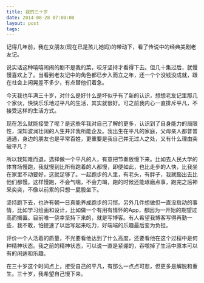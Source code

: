 ```yaml
---
title: 我的三十岁
date: 2014-08-28 07:00:00
layout: post
tags:
---
```


记得几年前，我在女朋友(现在已是孩儿她妈)的带动下，看了传说中的经典美剧老友记。

说实话这种嘻嘻闹闹的剧不是我的菜，咬牙坚持才看得下去。但几十集过后，就慢慢喜欢上了。当看到老友记中的角色都已步入而立之年，还一个个没钱没成就，跟在社会上闲晃差不多少，有点替他们着急。

今天我也年满三十岁，对什么是好什么是坏似乎有了新的认识，想想老友记里那几个家伙，快快乐乐地过平凡的生活，其实就很好。可之前我内心一直排斥平凡，不接受这样的生活方式。

现在怎么就能接受了呢？是这些年我对自己了解的更多，认识到了自身能力的局限性，深知波澜壮阔的人生并非我所能企及。我出生在平凡的家庭，父母亲人都普普通通，身边的朋友也是平常百姓，更重要是我自己并无过人之处，又有什么理由突破平凡？

所以我知难而退，选择做一个平凡的人，有意把节奏放慢下来。比如去人民大学的体育场慢跑，我就慢到比所有跑着的人都慢，即便如此，也比走步的人快，比我坐在家里不动要好，这就足够了。一起跑步的人里，有老头，有胖子，我就豁出去比他们都慢。这样慢跑，不会气喘，不会力竭，跑的时候还能琢磨点事，跑完之后神采奕奕，不像以前累的只想一屁股坐下。

坚持跑下去，也许有朝一日真能养成跑步的习惯。另外几件想做但一直没启动的事情，比如学习绘画和设计，比如做一个有用有情怀的App，都因为一开始的期望过高而搁置。目前唯一侥幸坚持下来的，就是写博客。有人希望我博客写得再勤一些，我不敢，怕提速了以后写起来吃力，好端端的乐趣最后变为负担。

评价一个人活着的质量，不光要看他达到了什么高度，还要看他在这个过程中是何种精神状态。我之前的精神状态，可以说一直是紧绷的，吞噬掉了生活中原本可以有的闲适和乐趣。

在三十岁这个时间点上，接受自己的平凡，有那么一点点可悲，但更多是解脱和重生。三十岁，我希望自己慢下来。

